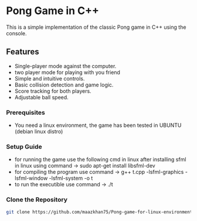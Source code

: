 # Pong Game in C++

This is a simple implementation of the classic Pong game in C++ using the console.

## Features

- Single-player mode against the computer.
- two player mode for playing with you friend
- Simple and intuitive controls.
- Basic collision detection and game logic.
- Score tracking for both players.
- Adjustable ball speed.

### Prerequisites

- You need a linux environment, the game has been tested in UBUNTU (debian linux distro)

### Setup Guide
- for running the game use the following cmd in linux after installing sfml in linux using command -> 
  sudo apt-get install libsfml-dev
- for compiling the program use command ->  g++ t.cpp -lsfml-graphics -lsfml-window -lsfml-system -o t  
- to run the executible use command -> ./t 


### Clone the Repository
```bash
git clone https://github.com/maazkhan75/Pong-game-for-linux-environment.git



